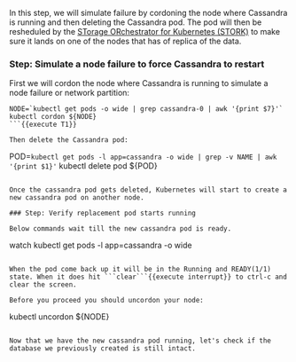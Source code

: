 In this step, we will simulate failure by cordoning the node where Cassandra is running and then deleting the Cassandra pod. The pod will then be resheduled by the [STorage ORchestrator for Kubernetes (STORK)](https://github.com/libopenstorage/stork/) to make sure it lands on one of the nodes that has of replica of the data.

### Step: Simulate a node failure to force Cassandra to restart

First we will cordon the node where Cassandra is running to simulate a node failure or network partition:
```
NODE=`kubectl get pods -o wide | grep cassandra-0 | awk '{print $7}'`
kubectl cordon ${NODE}
```{{execute T1}}

Then delete the Cassandra pod:
```
POD=`kubectl get pods -l app=cassandra -o wide | grep -v NAME | awk '{print $1}'`
kubectl delete pod ${POD}
```{{execute T1}}

Once the cassandra pod gets deleted, Kubernetes will start to create a new cassandra pod on another node.

### Step: Verify replacement pod starts running

Below commands wait till the new cassandra pod is ready.
```
watch kubectl get pods -l app=cassandra -o wide
```{{execute T1}}

When the pod come back up it will be in the Running and READY(1/1) state. When it does hit ```clear```{{execute interrupt}} to ctrl-c and clear the screen.

Before you proceed you should uncordon your node:
```
kubectl uncordon ${NODE}
```{{execute T1}}

Now that we have the new cassandra pod running, let's check if the database we previously created is still intact.
